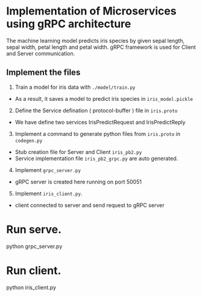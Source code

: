 # Implementation of Microservices using gRPC architecture

The machine learning model predicts iris species by given sepal length, sepal width, petal length and petal width. gRPC framework is used for Client and Server communication.

## Implement the files

1. Train a model for iris data with `./model/train.py`
  - As a result, it saves a model to predict iris species in `iris_model.pickle`
2. Define the Service defination ( protocol-buffer ) file in `iris.proto`
  - We have define two services IrisPredictRequest and IrisPredictReply
3. Implement a command to generate python files from `iris.proto` in `codegen.py`
  - Stub creation file for Server and Client `iris_pb2.py`
  - Service implementation file `iris_pb2_grpc.py` are auto generated.
4. Implement `grpc_server.py`
  - gRPC server is created here running on port 50051
5. Implement `iris_client.py`.
  - client connected to server and send request to gRPC server


# Run serve.
python grpc_server.py

# Run client.
python iris_client.py
